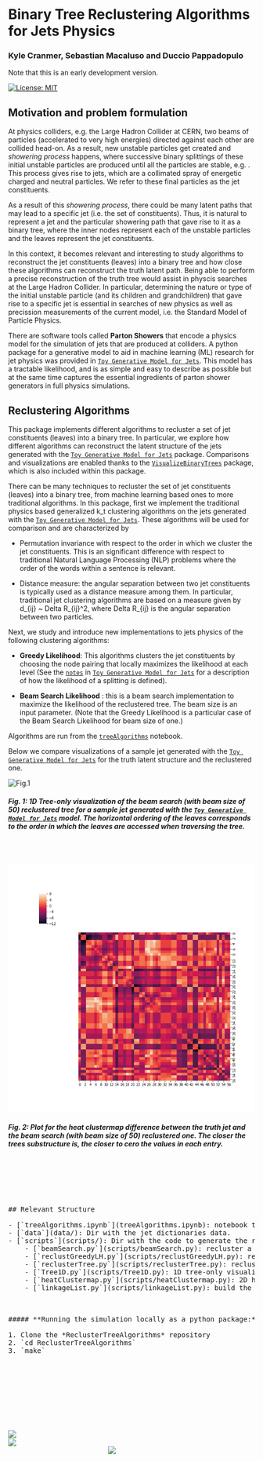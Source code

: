# Binary Tree Reclustering Algorithms for Jets Physics

### **Kyle Cranmer, Sebastian Macaluso and Duccio Pappadopulo**

Note that this is an early development version. 

[![License: MIT](https://img.shields.io/badge/License-MIT-yellow.svg)](https://opensource.org/licenses/MIT) 

<!--## Introduction-->
<!---->
<!--This package implements different algorithms to recluster a set of jet constituents (leaves) into a binary tree.-->
<!---->
<!-- In particular, this package explores how different algorithms can reconstruct the latent structure of the jets generated with the [`Toy Generative Model for Jets`](https://github.com/SebastianMacaluso/ToyJetsShower) package. Comparisons and visualizations are enables thanks to the   [`VisualizeBinaryTrees`](https://github.com/SebastianMacaluso/VisualizeBinaryTrees) package.-->
 
 ## Motivation and problem formulation
 
 
 At physics colliders, e.g. the Large Hadron Collider at CERN, two beams of particles (accelerated to very high energies) directed against each other are collided head-on. As a result, new unstable particles get created and *showering process* happens, where successive binary splittings of these initial unstable particles are produced until all the particles are stable, e.g. . This process gives rise to jets, which are a collimated spray of energetic charged and neutral particles. We refer to these final particles as the jet constituents.
 
<!-- Determining the nature or type of the initial unstable particle (and its children and grandchildren) that gave rise to a specific jet is essential in searches of new physics as well as precission measurements of the current model, i.e. the Standard Model of Particle Physics.-->
 
  As a result of this *showering process*, there could be many latent paths that may lead to a specific jet (i.e. the set of constituents). Thus, it is natural to represent a jet and the particular showering path that gave rise to it as a binary tree, where the inner nodes represent each of the unstable particles and the leaves represent the jet constituents.   
 
 
 In this context, it becomes relevant and interesting to study algorithms to reconstruct the jet constituents (leaves) into a binary tree and how close these algorithms can reconstruct the truth latent path. Being able to perform a precise reconstruction of the truth tree would assist in physcis searches at the Large Hadron Collider. In particular, determining the nature or type of the initial unstable particle (and its children and grandchildren) that gave rise to a specific jet is essential in searches of new physics as well as precission measurements of the current model, i.e. the Standard Model of Particle Physics.
 
 There are software tools called **Parton Showers** that encode a physics model for the simulation of jets that are produced at colliders.
  A python package for a generative model to aid in machine learning (ML) research for jet physics was provided in [`Toy Generative Model for Jets`](https://github.com/SebastianMacaluso/ToyJetsShower). This model has a tractable likelihood, and is as simple and easy to describe as possible but at the same time captures the essential ingredients of parton shower generators in full physics simulations.
 
 ## Reclustering Algorithms

 This package implements different algorithms to recluster a set of jet constituents (leaves) into a binary tree.
 In particular, we explore how different algorithms can reconstruct the latent structure of the jets generated with the [`Toy Generative Model for Jets`](https://github.com/SebastianMacaluso/ToyJetsShower) package.  Comparisons and visualizations are enabled thanks to the   [`VisualizeBinaryTrees`](https://github.com/SebastianMacaluso/VisualizeBinaryTrees) package, which is also included within this package.
 
 
 There can be many techniques to recluster the set of jet constituents (leaves) into a binary tree, from machine learning based ones to more traditional algorithms. In this package, first we implement the traditional physics based generalized k_t clustering algorithms on the jets generated with the [`Toy Generative Model for Jets`](https://github.com/SebastianMacaluso/ToyJetsShower). These algorithms will be used for comparison and are characterized by
 
 - Permutation invariance with respect to the order in which we cluster the jet constituents. This is an significant difference with respect to traditional Natural Language Processing (NLP) problems where the order of the words within a sentence is relevant.

- Distance measure: the angular separation between two jet constituents is typically used as a distance measure among them. In particular, traditional jet clustering algorithms are based on a measure given by d_{ij} ~  Delta R_{ij}^2, where Delta R_{ij} is the angular separation between two particles.

 
 
 Next, we study and introduce new implementations to jets physics of the following clustering algorithms:
 
 - **Greedy Likelihood**: This algorithms clusters the jet constituents by choosing the node pairing that locally maximizes the likelihood at each level (See the [`notes`](https://github.com/SebastianMacaluso/ToyJetsShower/blob/master/notes/toyshower_v4.pdf) in [`Toy Generative Model for Jets`](https://github.com/SebastianMacaluso/ToyJetsShower) for a description of how the likelihood of a splitting is defined).
 
 - **Beam Search Likelihood** : this is a beam search implementation to maximize the likelihood of the reclustered tree. The beam size is an input parameter. (Note that the Greedy Likelihood is a particular case of the Beam Search Likelihood for beam size of one.) 
 
 
 
 Algorithms are run from the [`treeAlgorithms`](treeAlgorithms.ipynb) notebook. 
 
 Below we compare visualizations of a sample jet generated with  the [`Toy Generative Model for Jets`](https://github.com/SebastianMacaluso/ToyJetsShower) for the truth latent structure and the reclustered one.

 
 
 ![Fig.1](plots/1DTreeOnly/figBeamSize50_jet10.png)
 
 ##### Fig. 1: 1D Tree-only visualization of the beam search (with beam size of 50) reclustered tree for a sample jet generated with the [`Toy Generative Model for Jets`](https://github.com/SebastianMacaluso/ToyJetsShower) model. The horizontal ordering of the leaves corresponds to the order in which the leaves are accessed when traversing the tree.
 
 <pre>
 
 </pre>
 ![Fig.2](plots/heatClustermap/figDiffTruthBeamSize50_singlepath_jet10.jpg)
 
 ##### Fig. 2: Plot for the heat clustermap difference between the truth jet and the beam search (with beam size of 50) reclustered one. The closer the trees substructure is, the closer to cero the values in each entry. 
 <pre>
 
 <pre>



## Relevant Structure

- [`treeAlgorithms.ipynb`](treeAlgorithms.ipynb): notebook that that runs the different clustering algorithms given an input truth level jet.
- [`data`](data/): Dir with the jet dictionaries data.
- [`scripts`](scripts/): Dir with the code to generate the reclustering and visualizations:
    - [`beamSearch.py`](scripts/beamSearch.py): recluster a set of leaves with the beam search algorithm.
    - [`reclustGreedyLH.py`](scripts/reclustGreedyLH.py): recluster a set of leaves with the Greedy Likelihood algorithm.
    - [`reclusterTree.py`](scripts/reclusterTree.py): recluster a jet following the {Kt, CA, Antikt} clustering algorithms.
    - [`Tree1D.py`](scripts/Tree1D.py): 1D tree-only visualizations.
    - [`heatClustermap.py`](scripts/heatClustermap.py): 2D heat clustermap visualizations.
    - [`linkageList.py`](scripts/linkageList.py): build the linkage list necessary for the 2D heatclustermaps for the truth jet data.



##### **Running the simulation locally as a python package:**

1. Clone the *ReclusterTreeAlgorithms* repository
2. `cd ReclusterTreeAlgorithms`
3. `make`


<pre>



</pre>

<img src="https://github.com/SebastianMacaluso/ReclusterTreeAlgorithms/blob/master/plots/IRIS-HEP.png" width="300" align="left"> <img src="https://github.com/SebastianMacaluso/ReclusterTreeAlgorithms/blob/master/plots/NYU.png" width="200" align="center"> <img src="https://github.com/SebastianMacaluso/ReclusterTreeAlgorithms/blob/master/plots/MSDSE.png" width="300" align="right">






